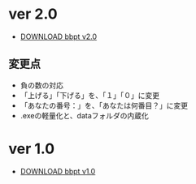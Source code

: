 # ver 2.0
- [DOWNLOAD bbpt v2.0](https://drive.google.com/file/d/1WH9nOencP5Uf8OwlLG2T4SqD9kzn3dJn/view?usp=sharing)
## 変更点
- 負の数の対応
- 「上げる」「下げる」を、「１」「０」に変更
- 「あなたの番号：」を、「あなたは何番目？」に変更
- .exeの軽量化と、dataフォルダの内蔵化

# ver 1.0
- [DOWNLOAD bbpt v1.0](https://drive.google.com/file/d/1DH2roxMfPkImKFUiqLaS1xcT_uclyEoJ/view?usp=drive_link)
